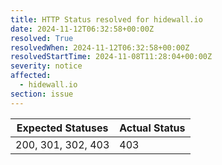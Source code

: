 ```yaml
---
title: HTTP Status resolved for hidewall.io
date: 2024-11-12T06:32:58+00:00Z
resolved: True
resolvedWhen: 2024-11-12T06:32:58+00:00Z
resolvedStartTime: 2024-11-08T11:28:04+00:00Z
severity: notice
affected:
  - hidewall.io
section: issue
---
```


| Expected Statuses | Actual Status  |
|-------------------|----------------|
| 200, 301, 302, 403 | 403 |
